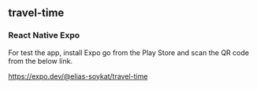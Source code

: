 ## travel-time


### React Native Expo

For test the app, install Expo go from the Play Store and scan the QR code from the below link.


https://expo.dev/@elias-soykat/travel-time
